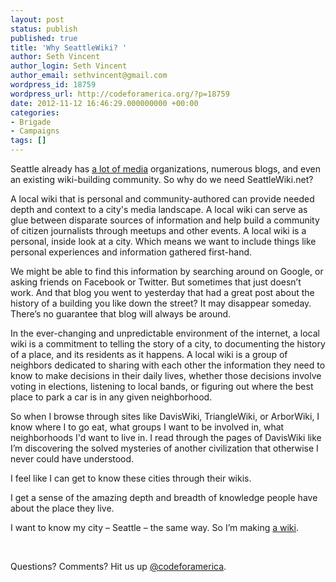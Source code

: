 ```yaml
---
layout: post
status: publish
published: true
title: 'Why SeattleWiki? '
author: Seth Vincent
author_login: Seth Vincent
author_email: sethvincent@gmail.com
wordpress_id: 18759
wordpress_url: http://codeforamerica.org/?p=18759
date: 2012-11-12 16:46:29.000000000 +00:00
categories:
- Brigade
- Campaigns
tags: []
---
```

Seattle already has <a href="http://seattlewiki.net/Media">a lot of media</a> organizations, numerous blogs, and even an existing wiki-building community. So why do we need SeattleWiki.net?

A local wiki that is personal and community-authored can provide needed depth and context to a city's media landscape. A local wiki can serve as glue between disparate sources of information and help build a community of citizen journalists through meetups and other events. A local wiki is a personal, inside look at a city. Which means we want to include things like personal experiences and information gathered first-hand.

We might be able to find this information by searching around on Google, or asking friends on Facebook or Twitter. But sometimes that just doesn’t work. And that blog you went to yesterday that had a great post about the history of a building you like down the street? It may disappear someday. There’s no guarantee that blog will always be around.

In the ever-changing and unpredictable environment of the internet, a local wiki is a commitment to telling the story of a city, to documenting the history of a place, and its residents as it happens. A local wiki is a group of neighbors dedicated to sharing with each other the information they need to know to make decisions in their daily lives, whether those decisions involve voting in elections, listening to local bands, or figuring out where the best place to park a car is in any given neighborhood.

So when I browse through sites like DavisWiki, TriangleWiki, or ArborWiki, I know where I to go eat, what groups I want to be involved in, what neighborhoods I'd want to live in. I read through the pages of DavisWiki like I’m discovering the solved mysteries of another civilization that otherwise I never could have understood.

I feel like I can get to know these cities through their wikis.

I get a sense of the amazing depth and breadth of knowledge people have about the place they live.

I want to know my city – Seattle – the same way. So I’m making <a href="http://seattlewiki.net/">a wiki</a>.

&nbsp;

Questions? Comments? Hit us up <a href="http://twitter.com/codeforamerica" target="_blank">@codeforamerica</a>.
